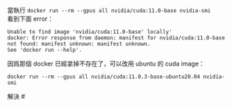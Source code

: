 當執行 `docker run --rm --gpus all nvidia/cuda:11.0-base nvidia-smi`  
看到下面 error：

``` ln:false
Unable to find image 'nvidia/cuda:11.0-base' locally'
docker: Error response from daemon: manifest for nvidia/cuda:11.0-base not found: manifest unknown: manifest unknown.
See 'docker run --help'.
```

因爲那個 docker 已經拿掉不存在了，可以改用 ubuntu 的 cuda image：

`docker run --rm --gpus all nvidia/cuda:11.0.3-base-ubuntu20.04 nvidia-smi`

解決 #

